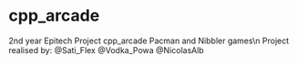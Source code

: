 # cpp_arcade
2nd year Epitech Project cpp_arcade Pacman and Nibbler games\n
Project realised by: @Sati_Flex
                     @Vodka_Powa
                     @NicolasAlb
